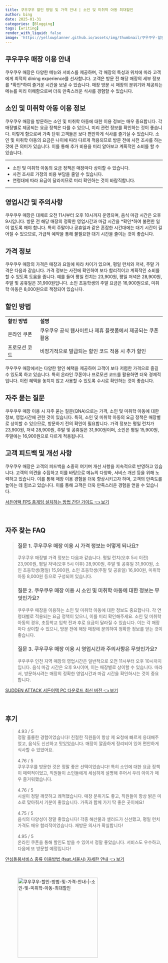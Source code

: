 ```yaml
---
title: 쿠우쿠우 할인 방법 및 가격 안내 | 소인 및 미취학 아동 최대할인
author: bing
date: 2025-01-31
categories: [Blogging]
tags: [writing]
render_with_liquid: false
image: 'https://yellowplanner.github.io/assets/img/thumbnail/쿠우쿠우-할인-방법-및-가격-안내-|-소인-및-미취학-아동-최대할인.webp'
---
```



<h2 id='쿠우쿠우 매장 이용 안내'>쿠우쿠우 매장 이용 안내</h2>

<p>쿠우쿠우 매장은 다양한 메뉴와 서비스를 제공하며, 각 매장의 특성과 위치에 따라 고객에게 최적의 dining experience를 선사합니다. 고객은 방문 전 해당 매장의 세부 정보를 *확인*하여 즐거운 시간을 보낼 수 있습니다. 매장 방문 시 매장의 분위기와 제공되는 메뉴를 미리 이해함으로써 더욱 만족스러운 식사를 경험할 수 있습니다.</p>

<h2 id='소인 및 미취학 아동 이용 정보'>소인 및 미취학 아동 이용 정보</h2>

<p>쿠우쿠우 매장을 방문하는 소인 및 미취학 아동에 대한 이용 정보는 매우 중요합니다. 각 매장별로 제공되는 요금 정책은 다를 수 있으니, 미리 관련 정보를 확인하는 것이 좋습니다. 이렇게 함으로써 가족 단위 고객들은 보다 편안하게 식사를 즐기실 수 있습니다. 소인 및 미취학 아동의 요금은 나이에 따라 다르게 적용되므로 방문 전에 사전 조사를 하는 것에 큰 의미가 있습니다. 이를 통해 추가 비용을 미리 알아보고 계획적인 소비를 할 수 있습니다.</p>

<hr />

<ul>
    <li>소인 및 미취학 아동의 요금 정책은 매장마다 상이할 수 있습니다.</li>
    <li>사전 조사로 가정의 비용 부담을 줄일 수 있습니다.</li>
    <li>연령대에 따라 요금이 달라지므로 미리 확인하는 것이 바람직합니다.</li>
</ul>

<hr />

<h2 id='영업시간 및 주의사항'>영업시간 및 주의사항</h2>

<p>쿠우쿠우 매장은 대체로 오전 11시부터 오후 10시까지 운영되며, 음식 마감 시간은 오후 9시입니다. 방문 전 해당 매장의 정확한 영업시간과 마감 시간을 *확인*하여 불편한 일이 없도록 해야 합니다. 특히 주말이나 공휴일과 같은 혼잡한 시간대에는 대기 시간이 길어질 수 있으므로, 가급적 예약을 통해 불필요한 대기 시간을 줄이는 것이 좋습니다.</p>

<h2 id='가격 정보'>가격 정보</h2>

<p>쿠우쿠우 매장의 가격은 매장과 요일에 따라 차이가 있으며, 평일 런치와 저녁, 주말 가격은 다음과 같습니다. 가격 정보는 사전에 확인하여 보다 합리적이고 계획적인 소비를 할 수 있도록 도움을 줍니다. 예를 들어 평일 런치는 23,900원, 평일 저녁은 28,900원, 주말 및 공휴일은 31,900원입니다. 소인 초등학생의 주말 요금은 16,900원으로, 미취학 아동은 8,000원으로 책정되어 있습니다.</p>

<h2 id='할인 방법'>할인 방법</h2>

<table>
    <tr>
        <td><b>할인 방법</b></td>
        <td><b>설명</b></td>
    </tr>
    <tr>
        <td>온라인 쿠폰</td>
        <td>쿠우쿠우 공식 웹사이트나 제휴 플랫폼에서 제공되는 쿠폰 활용</td>
    </tr>
    <tr>
        <td>프로모션 코드</td>
        <td>비정기적으로 발급되는 할인 코드 적용 시 추가 할인</td>
    </tr>
</table>

<p>쿠우쿠우 매장에서는 다양한 할인 혜택을 제공하여 고객이 보다 저렴한 가격으로 즐길 수 있도록 하고 있습니다. 특히 온라인 쿠폰이나 프로모션 코드를 활용하면 더욱 경제적입니다. 이런 혜택을 놓치지 않고 사용할 수 있도록 수시로 확인하는 것이 좋습니다.</p>

<h2 id='자주 묻는 질문'>자주 묻는 질문</h2>

<p>쿠우쿠우 매장 이용 시 자주 묻는 질문(QNA)으로는 가격, 소인 및 미취학 아동에 대한 정보, 영업시간에 관한 것이 있습니다. 특히, 소인 및 미취학 아동의 요금 정책은 매장별로 상이할 수 있으므로, 방문하기 전의 확인이 필요합니다. 가격 정보는 평일 런치가 23,900원, 저녁 28,900원, 주말 및 공휴일은 31,900원이며, 소인은 평일 15,900원, 주말에는 16,900원으로 다르게 적용됩니다.</p>

<h2 id='고객 피드백 및 개선 사항'>고객 피드백 및 개선 사항</h2>

<p>쿠우쿠우 매장은 고객의 피드백을 소중히 여기며 개선 사항을 지속적으로 반영하고 있습니다. 고객의 의견을 수집하고 이를 바탕으로 메뉴의 다양화, 서비스 개선 등을 위해 노력하고 있습니다. 이를 통해 매장 이용 경험을 더욱 향상시키고자 하며, 고객의 만족도를 높이는 데 힘쓰고 있습니다. 이를 통해 고객은 더욱 만족스러운 경험을 얻을 수 있습니다.</p>


<p><a class="click-button" title="서든어택 FPS 총게임 설치하는 방법 간단 가이드" href="https://yellowplanner.github.io/posts/%EC%84%9C%EB%93%A0%EC%96%B4%ED%83%9D-FPS-%EC%B4%9D%EA%B2%8C%EC%9E%84-%EC%84%A4%EC%B9%98%ED%95%98%EB%8A%94-%EB%B0%A9%EB%B2%95-%EA%B0%84%EB%8B%A8-%EA%B0%80%EC%9D%B4%EB%93%9C/" rel="dofollow">서든어택 FPS 총게임 설치하는 방법 간단 가이드 👈 보기</a></p><br>
<h2 id='자주_찾는_FAQ'>자주 찾는 FAQ</h2>
<div itemscope="" itemtype="https://schema.org/FAQPage"> 
<blockquote> 
<div itemscope="" itemprop="mainEntity" itemtype="https://schema.org/Question"> 
<h3 itemprop="name">질문 1. 쿠우쿠우 매장 이용 시 가격 정보는 어떻게 되나요?</h3> 
<div itemscope="" itemprop="acceptedAnswer" itemtype="https://schema.org/Answer"> 
<span itemprop="text"> 
<p>쿠우쿠우 매장별 가격 정보는 다음과 같습니다. 평일 런치(오후 5시 이전) 23,900원, 평일 저녁(오후 5시 이후) 28,900원, 주말 및 공휴일 31,900원, 소인 초등학생(평일) 15,900원, 소인 초등학생(주말 및 공휴일) 16,900원, 미취학 아동 8,000원 등으로 구성되어 있습니다.</p> 
</span> 
</div> 
</div> 

<div itemscope="" itemprop="mainEntity" itemtype="https://schema.org/Question"> 
<h3 itemprop="name">질문 2. 쿠우쿠우 매장 이용 시 소인 및 미취학 아동에 대한 정보는 무엇인가요?</h3> 
<div itemscope="" itemprop="acceptedAnswer" itemtype="https://schema.org/Answer"> 
<span itemprop="text"> 
<p>쿠우쿠우 매장을 이용하는 소인 및 미취학 아동에 대한 정보도 중요합니다. 각 연령대별로 적용되는 요금 정책이 있으니, 이를 미리 확인해주세요. 소인 및 미취학 아동의 경우, 초등학교 입학 전과 후로 요금이 달라질 수 있습니다. 이는 각 매장마다 상이할 수 있으니, 방문 전에 해당 매장에 문의하여 정확한 정보를 얻는 것이 좋습니다.</p> 
</span> 
</div> 
</div> 

<div itemscope="" itemprop="mainEntity" itemtype="https://schema.org/Question"> 
<h3 itemprop="name">질문 3. 쿠우쿠우 매장 이용 시 영업시간과 주의사항은 무엇인가요?</h3> 
<div itemscope="" itemprop="acceptedAnswer" itemtype="https://schema.org/Answer"> 
<span itemprop="text"> 
<p>쿠우쿠우 인천 지역 매장의 영업시간은 일반적으로 오전 11시부터 오후 10시까지입니다. 음식 마감 시간은 오후 9시이며, 이는 매장별로 상이할 수 있습니다. 따라서, 방문하시려는 매장의 정확한 영업시간과 마감 시간을 확인하시는 것이 중요합니다.</p> 
</span> 
</div> 
</div> 
</blockquote> 
</div>
<p><a class="click-button" title="SUDDEN ATTACK 서든어택 PC 다운로드 최신 버전" href="https://yellowplanner.github.io/posts/SUDDEN-ATTACK-%EC%84%9C%EB%93%A0%EC%96%B4%ED%83%9D-PC-%EB%8B%A4%EC%9A%B4%EB%A1%9C%EB%93%9C-%EC%B5%9C%EC%8B%A0-%EB%B2%84%EC%A0%84/" rel="dofollow">SUDDEN ATTACK 서든어택 PC 다운로드 최신 버전 👈 보기</a></p><br>
<h2 id='후기'>후기</h2>
<div itemscope itemtype="https://schema.org/Product">
  <blockquote>
  <div itemprop="review" itemscope itemtype="https://schema.org/Review">
      <div itemprop="reviewRating" itemscope itemtype="https://schema.org/Rating"> <span itemprop="ratingValue">4.93</span> / <span itemprop="bestRating">5</span> </div>
      <span itemprop="reviewBody">정말 훌륭한 경험이었습니다! 친절한 직원들이 항상 제 요청에 빠르게 응대해주었고, 음식도 신선하고 맛있었습니다. 매장이 깔끔하게 정리되어 있어 편안하게 식사할 수 있었어요.</span>
  </div>
  <br>
  <div itemprop="review" itemscope itemtype="https://schema.org/Review">
      <div itemprop="reviewRating" itemscope itemtype="https://schema.org/Rating"> <span itemprop="ratingValue">4.76</span> / <span itemprop="bestRating">5</span> </div>
      <span itemprop="reviewBody">쿠우쿠우를 방문한 것은 정말 좋은 선택이었습니다! 특히 소인에 대한 요금 정책이 매력적이었고, 직원들이 소인들에게 세심하게 설명해 주어서 우리 아이가 매우 즐거워했습니다.</span>
  </div>
  <br>
  <div itemprop="review" itemscope itemtype="https://schema.org/Review">
      <div itemprop="reviewRating" itemscope itemtype="https://schema.org/Rating"> <span itemprop="ratingValue">4.76</span> / <span itemprop="bestRating">5</span> </div>
      <span itemprop="reviewBody">시설이 정말 깨끗하고 쾌적했습니다. 매장 분위기도 좋고, 직원들이 항상 밝은 미소로 맞아줘서 기분이 좋았습니다. 가족과 함께 가기 딱 좋은 곳이에요!</span>
  </div>
  <br>
  <div itemprop="review" itemscope itemtype="https://schema.org/Review">
      <div itemprop="reviewRating" itemscope itemtype="https://schema.org/Rating"> <span itemprop="ratingValue">4.75</span> / <span itemprop="bestRating">5</span> </div>
      <span itemprop="reviewBody">음식의 다양성이 정말 좋았습니다! 각종 해산물과 샐러드가 신선했고, 평일 런치 가격도 매우 합리적이었습니다. 재방문 의사가 확실합니다!</span>
  </div>
  <br>
  <div itemprop="review" itemscope itemtype="https://schema.org/Review">
      <div itemprop="reviewRating" itemscope itemtype="https://schema.org/Rating"> <span itemprop="ratingValue">4.95</span> / <span itemprop="bestRating">5</span> </div>
      <span itemprop="reviewBody">온라인 쿠폰을 통해 할인도 받을 수 있어서 정말 좋았습니다. 서비스도 우수하고, 다음에 또 방문할 예정입니다!</span>
  </div>
  </blockquote>
</div>
<p><a class="click-button" title="안심돌봄서비스 종류 이용방법 (feat.서울시) 자세한 안내" href="https://yellowplanner.github.io/posts/%EC%95%88%EC%8B%AC%EB%8F%8C%EB%B4%84%EC%84%9C%EB%B9%84%EC%8A%A4-%EC%A2%85%EB%A5%98-%EC%9D%B4%EC%9A%A9%EB%B0%A9%EB%B2%95-(feat.%EC%84%9C%EC%9A%B8%EC%8B%9C)-%EC%9E%90%EC%84%B8%ED%95%9C-%EC%95%88%EB%82%B4/" rel="dofollow">안심돌봄서비스 종류 이용방법 (feat.서울시) 자세한 안내 👈 보기</a></p><br>
<figure class="image"><img src="https://yellowplanner.github.io/assets/img/thumbnail/쿠우쿠우-할인-방법-및-가격-안내-|-소인-및-미취학-아동-최대할인.webp" alt="쿠우쿠우-할인-방법-및-가격-안내-|-소인-및-미취학-아동-최대할인" width="256" height="256"></figure>